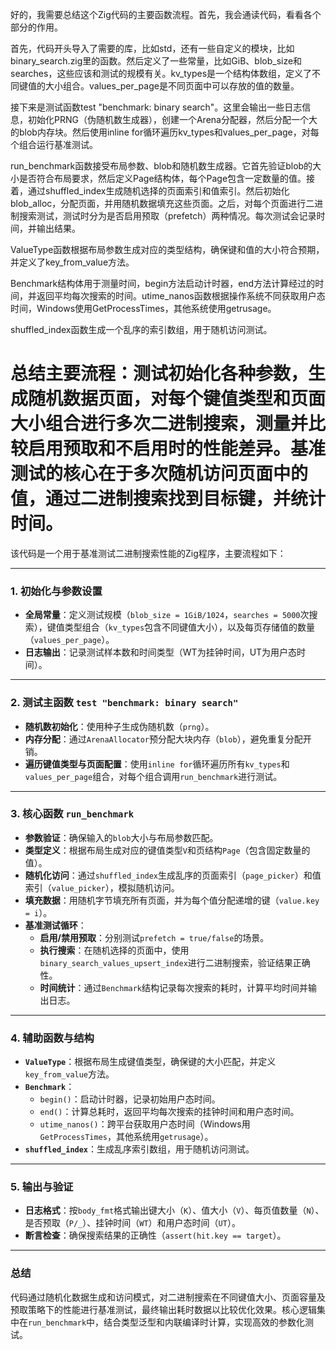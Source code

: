 好的，我需要总结这个Zig代码的主要函数流程。首先，我会通读代码，看看各个部分的作用。

首先，代码开头导入了需要的库，比如std，还有一些自定义的模块，比如binary_search.zig里的函数。然后定义了一些常量，比如GiB、blob_size和searches，这些应该和测试的规模有关。kv_types是一个结构体数组，定义了不同键值的大小组合。values_per_page是不同页面中可以存放的值的数量。

接下来是测试函数test "benchmark: binary search"。这里会输出一些日志信息，初始化PRNG（伪随机数生成器），创建一个Arena分配器，然后分配一个大的blob内存块。然后使用inline for循环遍历kv_types和values_per_page，对每个组合运行基准测试。

run_benchmark函数接受布局参数、blob和随机数生成器。它首先验证blob的大小是否符合布局要求，然后定义Page结构体，每个Page包含一定数量的值。接着，通过shuffled_index生成随机选择的页面索引和值索引。然后初始化blob_alloc，分配页面，并用随机数据填充这些页面。之后，对每个页面进行二进制搜索测试，测试时分为是否启用预取（prefetch）两种情况。每次测试会记录时间，并输出结果。

ValueType函数根据布局参数生成对应的类型结构，确保键和值的大小符合预期，并定义了key_from_value方法。

Benchmark结构体用于测量时间，begin方法启动计时器，end方法计算经过的时间，并返回平均每次搜索的时间。utime_nanos函数根据操作系统不同获取用户态时间，Windows使用GetProcessTimes，其他系统使用getrusage。

shuffled_index函数生成一个乱序的索引数组，用于随机访问测试。

总结主要流程：测试初始化各种参数，生成随机数据页面，对每个键值类型和页面大小组合进行多次二进制搜索，测量并比较启用预取和不启用时的性能差异。基准测试的核心在于多次随机访问页面中的值，通过二进制搜索找到目标键，并统计时间。
================================================
该代码是一个用于基准测试二进制搜索性能的Zig程序，主要流程如下：

---

### **1. 初始化与参数设置**
- **全局常量**：定义测试规模（`blob_size = 1GiB/1024`，`searches = 5000`次搜索），键值类型组合（`kv_types`包含不同键值大小），以及每页存储值的数量（`values_per_page`）。
- **日志输出**：记录测试样本数和时间类型（WT为挂钟时间，UT为用户态时间）。

---

### **2. 测试主函数 `test "benchmark: binary search"`**
- **随机数初始化**：使用种子生成伪随机数（`prng`）。
- **内存分配**：通过`ArenaAllocator`预分配大块内存（`blob`），避免重复分配开销。
- **遍历键值类型与页面配置**：使用`inline for`循环遍历所有`kv_types`和`values_per_page`组合，对每个组合调用`run_benchmark`进行测试。

---

### **3. 核心函数 `run_benchmark`**
- **参数验证**：确保输入的`blob`大小与布局参数匹配。
- **类型定义**：根据布局生成对应的键值类型`V`和页结构`Page`（包含固定数量的值）。
- **随机化访问**：通过`shuffled_index`生成乱序的页面索引（`page_picker`）和值索引（`value_picker`），模拟随机访问。
- **填充数据**：用随机字节填充所有页面，并为每个值分配递增的键（`value.key = i`）。
- **基准测试循环**：
  - **启用/禁用预取**：分别测试`prefetch = true/false`的场景。
  - **执行搜索**：在随机选择的页面中，使用`binary_search_values_upsert_index`进行二进制搜索，验证结果正确性。
  - **时间统计**：通过`Benchmark`结构记录每次搜索的耗时，计算平均时间并输出日志。

---

### **4. 辅助函数与结构**
- **`ValueType`**：根据布局生成键值类型，确保键的大小匹配，并定义`key_from_value`方法。
- **`Benchmark`**：
  - `begin()`：启动计时器，记录初始用户态时间。
  - `end()`：计算总耗时，返回平均每次搜索的挂钟时间和用户态时间。
  - `utime_nanos()`：跨平台获取用户态时间（Windows用`GetProcessTimes`，其他系统用`getrusage`）。
- **`shuffled_index`**：生成乱序索引数组，用于随机访问测试。

---

### **5. 输出与验证**
- **日志格式**：按`body_fmt`格式输出键大小（`K`）、值大小（`V`）、每页值数量（`N`）、是否预取（`P/_`）、挂钟时间（`WT`）和用户态时间（`UT`）。
- **断言检查**：确保搜索结果的正确性（`assert(hit.key == target`）。

---

### **总结**
代码通过随机化数据生成和访问模式，对二进制搜索在不同键值大小、页面容量及预取策略下的性能进行基准测试，最终输出耗时数据以比较优化效果。核心逻辑集中在`run_benchmark`中，结合类型泛型和内联编译时计算，实现高效的参数化测试。